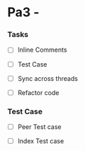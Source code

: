 # Pa3 - 


### Tasks

- [ ] Inline Comments
- [ ] Test Case 
- [ ] Sync across threads
- [ ] Refactor code


### Test Case 

- [ ] Peer Test case
- [ ] Index Test case 

